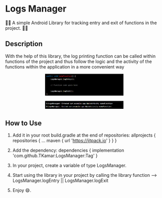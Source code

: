# Logs Manager

📄📃 A simple Android Library for tracking entry and exit of functions in the project. 📄📃

## Description

With the help of this library, the log printing function can be called within functions of the project and thus
follow the logic and the activity of the functions within the application in a more convenient way

<p align="center">
  <img src="https://github.com/TKamar/LogsManager/blob/master/app/src/main/res/raw/screenshot1.png?raw=true" width="250">
</p>

<p align="center">
  <img src="https://github.com/TKamar/LogsManager/blob/master/app/src/main/res/raw/screenshot2.png?raw=true" width="250">
</p>

## How to Use

1. Add it in your root build.gradle at the end of repositories:
   allprojects {
   repositories {
   ...
   maven { url 'https://jitpack.io' }
     }
   }

2. Add the dependency:
   dependencies {
   implementation 'com.github.TKamar:LogsManager:Tag'
   }
3. In your project, create a variable of type LogsManager.
4. Start using the library in your project by calling the library function --> LogsManager.logEntry || LogsManager.logExit
5. Enjoy 😄.



